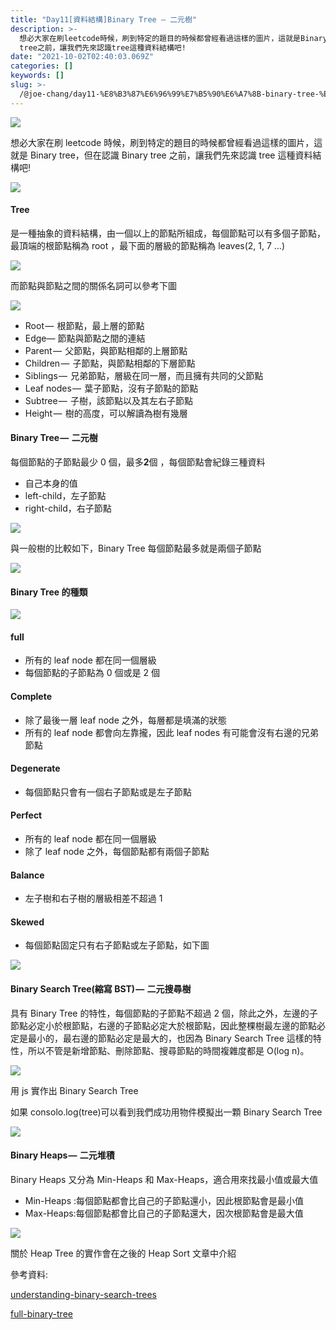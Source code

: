 ```yaml
---
title: "Day11[資料結構]Binary Tree — 二元樹"
description: >-
  想必大家在刷leetcode時候，刷到特定的題目的時候都曾經看過這樣的圖片，這就是Binary tree，但在認識Binary
  tree之前，讓我們先來認識tree這種資料結構吧!
date: "2021-10-02T02:40:03.069Z"
categories: []
keywords: []
slug: >-
  /@joe-chang/day11-%E8%B3%87%E6%96%99%E7%B5%90%E6%A7%8B-binary-tree-%E4%BA%8C%E5%85%83%E6%A8%B9-630a5d92d5a4
---
```


![](/img/1__v8Z4umFIoRbEAsZvVHkQ1g.jpeg)

想必大家在刷 leetcode 時候，刷到特定的題目的時候都曾經看過這樣的圖片，這就是 Binary tree，但在認識 Binary tree 之前，讓我們先來認識 tree 這種資料結構吧!

![](/img/1____mkt6zGxlX3emXWAznlmZA.png)

#### Tree

是一種抽象的資料結構，由一個以上的節點所組成，每個節點可以有多個子節點，最頂端的根節點稱為 root ，最下面的層級的節點稱為 leaves(2, 1, 7 …)

![](/img/1__4h8C4eVl8TOWIFR5Mnhnlw.png)

而節點與節點之間的關係名詞可以參考下圖

![](/img/1__UO__EJ8VT4__xhpP59BAl__Nw.png)

- Root —  根節點，最上層的節點
- Edge— 節點與節點之間的連結
- Parent —  父節點，與節點相鄰的上層節點
- Children —  子節點，與節點相鄰的下層節點
- Siblings —  兄弟節點，層級在同一層，而且擁有共同的父節點
- Leaf nodes —  葉子節點，沒有子節點的節點
- Subtree —  子樹，該節點以及其左右子節點
- Height —  樹的高度，可以解讀為樹有幾層

#### Binary Tree —  二元樹

每個節點的子節點最少 0 個，最多**2**個 ，每個節點會紀錄三種資料

- 自己本身的值
- left-child，左子節點
- right-child，右子節點

![](/img/1__SSf3JBcO93tgEmpHt8JeNw.png)

與一般樹的比較如下，Binary Tree 每個節點最多就是兩個子節點

![](/img/1__v__5f1fHAPXUFlrj5EQ9p5w.png)

#### Binary Tree 的種類

![](/img/1__eP1Bop7vMIj7__x4HKxP4xw.png)

#### **full**

- 所有的 leaf node 都在同一個層級
- 每個節點的子節點為 0 個或是 2 個

#### **Complete**

- 除了最後一層 leaf node 之外，每層都是填滿的狀態
- 所有的 leaf node 都會向左靠攏，因此 leaf nodes 有可能會沒有右邊的兄弟節點

#### **Degenerate**

- 每個節點只會有一個右子節點或是左子節點

#### **Perfect**

- 所有的 leaf node 都在同一個層級
- 除了 leaf node 之外，每個節點都有兩個子節點

#### Balance

- 左子樹和右子樹的層級相差不超過 1

#### Skewed

- 每個節點固定只有右子節點或左子節點，如下圖

![](/img/1__rZWF__sPBN97L__El__zVotRg.png)

#### Binary Search Tree(縮寫 BST) —  二元搜尋樹

具有 Binary Tree 的特性，每個節點的子節點不超過 2 個，除此之外，左邊的子節點必定小於根節點，右邊的子節點必定大於根節點，因此整棵樹最左邊的節點必定是最小的，最右邊的節點必定是最大的，也因為 Binary Search Tree 這樣的特性，所以不管是新增節點、刪除節點、搜尋節點的時間複雜度都是 O(log n)。

![](/img/1__PpOaGcq7YoB2IpIGqMzApQ.jpeg)

用 js 實作出 Binary Search Tree

如果 consolo.log(tree)可以看到我們成功用物件模擬出一顆 Binary Search Tree

![](/img/1__GbPtnA7okjlKNiI9baYRtw.png)

#### Binary Heaps —  二元堆積

Binary Heaps 又分為 Min-Heaps 和 Max-Heaps，適合用來找最小值或最大值

- Min-Heaps :每個節點都會比自己的子節點還小，因此根節點會是最小值
- Max-Heaps:每個節點都會比自己的子節點還大，因次根節點會是最大值

![](/img/1__fvgzmsxvAzMQaXjs58izdg.png)

關於 Heap Tree 的實作會在之後的 Heap Sort 文章中介紹

參考資料:

[understanding-binary-search-trees](https://dev.to/christinamcmahon/understanding-binary-search-trees-4d90)

[full-binary-tree](https://www.programiz.com/dsa/full-binary-tree)
